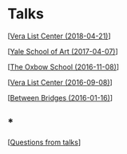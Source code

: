 # Talks

[[Vera List Center (2018-04-21)]]

[[Yale School of Art (2017-04-07)]]

[[The Oxbow School (2016-11-08)]]

[[Vera List Center (2016-09-08)]]

[[Between Bridges (2016-01-16)]]

## *

[[Questions from talks]]

[//begin]: # "Autogenerated link references for markdown compatibility"
[Vera List Center (2018-04-21)]: vera-list-center-2018-04-21 "Vera List Center (2018/04/21)"
[Yale School of Art (2017-04-07)]: yale-school-of-art-2017-04-07 "Yale School of Art (2017/04/07)"
[The Oxbow School (2016-11-08)]: the-oxbow-school-2016-11-08 "The Oxbow School (2016/11/08)"
[Vera List Center (2016-09-08)]: vera-list-center-2016-09-08 "Vera List Center (2016/09/08)"
[Between Bridges (2016-01-16)]: between-bridges-2016-01-16 "Between Bridges (2016/01/16)"
[Questions from talks]: questions-from-talks "Questions from Talks"
[//end]: # "Autogenerated link references"